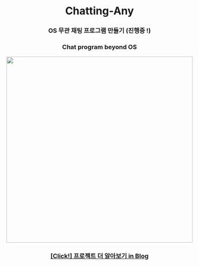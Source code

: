 <div align="center">
  
  # Chatting-Any
  ### OS 무관 채팅 프로그램 만들기 (진행중 !)
  ### Chat program beyond OS


  <img src="https://user-images.githubusercontent.com/66564091/227105740-e744cef8-b3ad-4dea-b89f-98e3c0543d5a.jpeg"  width="500" />

  ### [[Click!] 프로젝트 더 알아보기 in Blog](https://continuedeve.tistory.com/entry/OS-%EB%AC%B4%EA%B4%80-%EC%B1%84%ED%8C%85-%ED%94%84%EB%A1%9C%EA%B7%B8%EB%9E%A8-%EB%A7%8C%EB%93%A4%EA%B8%B0)
  
</div>
